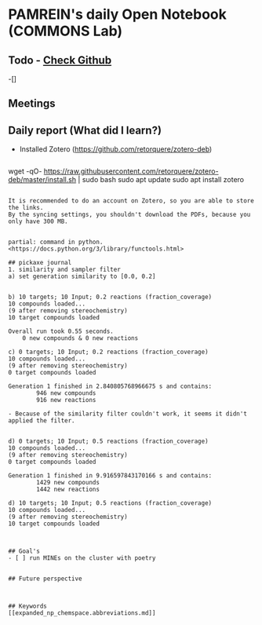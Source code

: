 
# PAMREIN's daily Open Notebook (COMMONS Lab)

## Todo - [Check Github](https://github.com/orgs/commons-research/projects/2/views/1)
-[]


## Meetings



## Daily report (What did I learn?)
- Installed Zotero (<https://github.com/retorquere/zotero-deb>)
  ```bash
wget -qO- https://raw.githubusercontent.com/retorquere/zotero-deb/master/install.sh | sudo bash
sudo apt update
sudo apt install zotero
```

It is recommended to do an account on Zotero, so you are able to store the links. 
By the syncing settings, you shouldn't download the PDFs, because you only have 300 MB.  


partial: command in python. <https://docs.python.org/3/library/functools.html>

## pickaxe journal
1. similarity and sampler filter  
a) set generation similarity to [0.0, 0.2]


b) 10 targets; 10 Input; 0.2 reactions (fraction_coverage)
10 compounds loaded...
(9 after removing stereochemistry)
10 target compounds loaded

Overall run took 0.55 seconds. 
    0 new compounds & 0 new reactions

c) 0 targets; 10 Input; 0.2 reactions (fraction_coverage)
10 compounds loaded...
(9 after removing stereochemistry)
0 target compounds loaded

Generation 1 finished in 2.840805768966675 s and contains:
		946 new compounds
		916 new reactions

- Because of the similarity filter couldn't work, it seems it didn't applied the filter.


d) 0 targets; 10 Input; 0.5 reactions (fraction_coverage)
10 compounds loaded...
(9 after removing stereochemistry)
0 target compounds loaded

Generation 1 finished in 9.916597843170166 s and contains:
		1429 new compounds
		1442 new reactions

d) 10 targets; 10 Input; 0.5 reactions (fraction_coverage)
10 compounds loaded...
(9 after removing stereochemistry)
10 target compounds loaded



## Goal's
- [ ] run MINEs on the cluster with poetry


## Future perspective



## Keywords
[[expanded_np_chemspace.abbreviations.md]]
